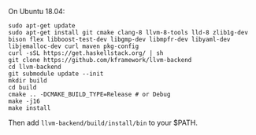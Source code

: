 On Ubuntu 18.04:

```
sudo apt-get update
sudo apt-get install git cmake clang-8 llvm-8-tools lld-8 zlib1g-dev bison flex libboost-test-dev libgmp-dev libmpfr-dev libyaml-dev libjemalloc-dev curl maven pkg-config
curl -sSL https://get.haskellstack.org/ | sh
git clone https://github.com/kframework/llvm-backend
cd llvm-backend
git submodule update --init
mkdir build
cd build
cmake .. -DCMAKE_BUILD_TYPE=Release # or Debug
make -j16
make install
```

Then add `llvm-backend/build/install/bin` to your $PATH.
